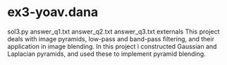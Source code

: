 # ex3-yoav.dana
sol3.py
answer_q1.txt
answer_q2.txt
answer_q3.txt
externals
This project deals with image pyramids, low-pass and band-pass filtering, and their application in image
blending. In this project i constructed Gaussian and Laplacian pyramids, and used these to implement
pyramid blending. 
